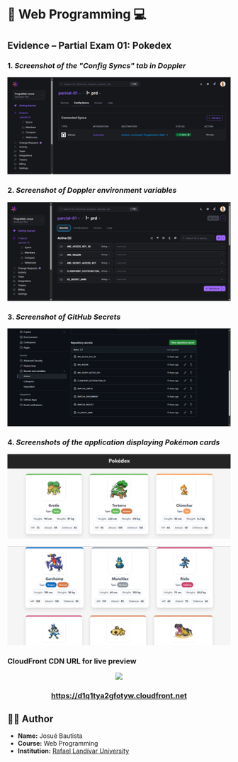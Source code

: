 # 📁 Web Programming 💻

## Evidence – Partial Exam 01: Pokedex

### 1. *Screenshot of the "Config Syncs" tab in Doppler*  

![Config Syncs](docs/config-syncs-Josue.png)

### 2. *Screenshot of Doppler environment variables*      

![Secretos Doppler](docs/secrets-doppler-Josue.png)

### 3. *Screenshot of GitHub Secrets*

![Secretos Github](docs/secrets-github-Josue.png)

### 4. *Screenshots of the application displaying Pokémon cards*

![Functional App](docs/functional-app-1.png)

![Functional App](docs/functional-app-2.png)


### CloudFront CDN URL for live preview  

<div align="center">
  <img src="https://cdn.jsdelivr.net/gh/simple-icons/simple-icons/icons/amazonaws.svg" width="40"/>
  <br/>
  <h3>
    <a href="https://d1q1tya2gfotyw.cloudfront.net">https://d1q1tya2gfotyw.cloudfront.net</a>
  </h3>
</div>






## 👨‍💻 Author

- **Name:** Josué Bautista
- **Course:** Web Programming
- **Institution:** [Rafael Landívar University](https://principal.url.edu.gt/)

